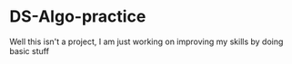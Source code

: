 # DS-Algo-practice
Well this isn't a project, I am just working on improving my skills by doing basic stuff
